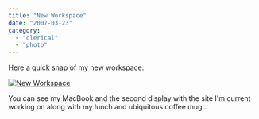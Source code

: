```yaml
---
title: "New Workspace"
date: "2007-03-23"
category:
  - "clerical"
  - "photo"
---
```


Here a quick snap of my new workspace:

[![New Workspace](/wp-content/uploads/2007/03/workspace.jpg)](/wp-content/uploads/2007/03/workspace.jpg "New Workspace")

You can see my MacBook and the second display with the site I'm current working on along with my lunch and ubiquitous coffee mug...
